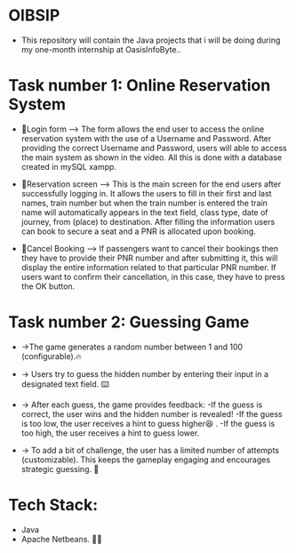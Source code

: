 # OIBSIP
* This repository will contain the Java projects that i will be doing during my one-month internship at OasisInfoByte..

# Task number 1: Online Reservation System

* 🔗Login form --> The form allows the end user to access the online reservation system with the use of a Username and Password. After providing the correct Username and Password, users will able to access the main system as shown in the video. All this is done with a database created in mySQL xampp.

* 🔗Reservation screen --> This is the main screen for the end users after successfully logging in. It allows the users to fill in their first and last names, train number but when the train number is entered the train name will automatically appears in the text field, class type, date of journey, from (place) to destination. After filling the information users can book to secure a seat and a PNR is allocated upon booking.

* 🔗Cancel Booking --> If passengers want to cancel their bookings then they have to provide their PNR number and after submitting it, this will display the entire information related to that particular PNR number. If users want to confirm their cancellation, in this case, they have to press the OK button.

# Task number 2: Guessing Game

* ->The game generates a random number between 1 and 100 (configurable).🔥 

* -> Users try to guess the hidden number by entering their input in a designated text field. ⌨️

* -> After each guess, the game provides feedback:
  -If the guess is correct, the user wins and the hidden number is revealed!
  -If the guess is too low, the user receives a hint to guess higher😆 .
  -If the guess is too high, the user receives a hint to guess lower.

* -> To add a bit of challenge, the user has a limited number of attempts (customizable). This keeps the gameplay engaging and encourages strategic guessing. 👾 

# Tech Stack:
  * Java
  * Apache Netbeans. 👨‍💻 
